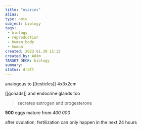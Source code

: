```yaml
---
title: "ovaries"
alias: 
type: note
subject: biology
tags:
 - biology
 - reproduction
 - human_body
 - human
created: 2023.01.30 11:13
created_by: Ádám
TARGET DECK: biology
summary: 
status: draft 
---
```

analogous to [[testicles]] 
4x3x2cm

[[gonads]] and endocrine glands too

>secretes estrogen and progesterone

**500** eggs mature from *400 000*

after ovulation, fertilization can only happen in the next 24 hours